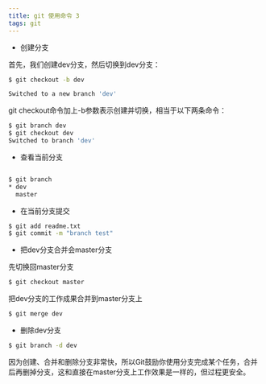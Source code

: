```yaml
---
title: git 使用命令 3
tags: git
---
```



- 创建分支

首先，我们创建dev分支，然后切换到dev分支：

```bash
$ git checkout -b dev

Switched to a new branch 'dev'
```

git checkout命令加上-b参数表示创建并切换，相当于以下两条命令：

```bash
$ git branch dev
$ git checkout dev
Switched to branch 'dev'
```

- 查看当前分支

```bash

$ git branch
* dev
  master
```

- 在当前分支提交

```bash
$ git add readme.txt 
$ git commit -m "branch test"
```

- 把dev分支合并会master分支

先切换回master分支

```bash
$ git checkout master

```
把dev分支的工作成果合并到master分支上

```bash
$ git merge dev

```

- 删除dev分支

```bash
$ git branch -d dev

```

因为创建、合并和删除分支非常快，所以Git鼓励你使用分支完成某个任务，合并后再删掉分支，这和直接在master分支上工作效果是一样的，但过程更安全。